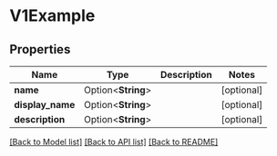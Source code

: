 # V1Example

## Properties

Name | Type | Description | Notes
------------ | ------------- | ------------- | -------------
**name** | Option<**String**> |  | [optional]
**display_name** | Option<**String**> |  | [optional]
**description** | Option<**String**> |  | [optional]

[[Back to Model list]](../README.md#documentation-for-models) [[Back to API list]](../README.md#documentation-for-api-endpoints) [[Back to README]](../README.md)


